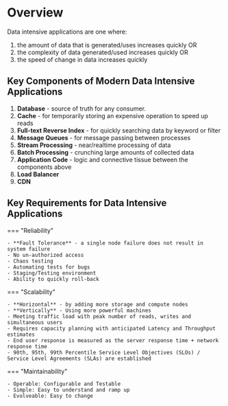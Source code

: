 # Overview

Data intensive applications are one where:

1. the amount of data that is generated/uses increases quickly OR
2. the complexity of data generated/used increases quickly OR
3. the speed of change in data increases quickly

## Key Components of Modern Data Intensive Applications

1. **Database** - source of truth for any consumer.
2. **Cache** - for temporarily storing an expensive operation to speed up reads
3. **Full-text Reverse Index** - for quickly searching data by keyword or filter
4. **Message Queues** - for message passing between processes
5. **Stream Processing** - near/realtime processing of data
6. **Batch Processing** - crunching large amounts of collected data
7. **Application Code** - logic and connective tissue between the components above
8. **Load Balancer**
9. **CDN**

## Key Requirements for Data Intensive Applications

=== "Reliability"

    - **Fault Tolerance** - a single node failure does not result in system failure
    - No un-authorized access
    - Chaos testing
    - Automating tests for bugs
    - Staging/Testing environment
    - Ability to quickly roll-back

=== "Scalability"

    - **Horizontal** - by adding more storage and compute nodes
    - **Vertically** - Using more powerful machines
    - Meeting traffic load with peak number of reads, writes and simultaneous users
    - Requires capacity planning with anticipated Latency and Throughput estimates
    - End user response is measured as the server response time + network response time
    - 90th, 95th, 99th Percentile Service Level Objectives (SLOs) / Service Level Agreements (SLAs) are established

=== "Maintainability"

    - Operable: Configurable and Testable
    - Simple: Easy to understand and ramp up
    - Evolveable: Easy to change
